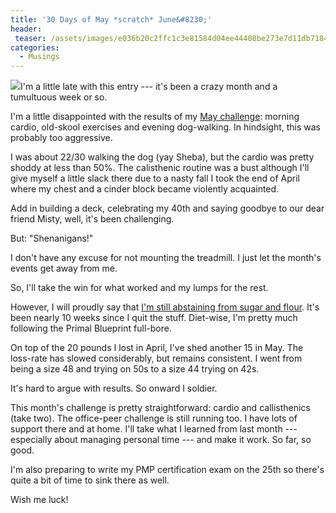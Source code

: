 ```yaml
---
title: '30 Days of May *scratch* June&#8230;'
header:
 teaser: /assets/images/e036b20c2ffc1c3e81584d04ee44408be273e7d11db7184591f7_640_flour.jpg
categories:
  - Musings
---
```

<img src="https://douglangille.github.io/assets/images/e036b20c2ffc1c3e81584d04ee44408be273e7d11db7184591f7_640_flour.jpg">I'm a little late with this entry --- it's been a crazy month and a tumultuous week or so.

I'm a little disappointed with the results of my <a href="http://blog.douglangille.ca/2012/04/30-day-challenge-aprils-done-mays-begun.html" target="_blank">May challenge</a>: morning cardio, old-skool exercises and evening dog-walking. In hindsight, this was probably too aggressive.

I was about 22/30 walking the dog (yay Sheba), but the cardio was pretty shoddy at less than 50%. The calisthenic routine was a bust although I'll give myself a little slack there due to a nasty fall I took the end of April where my chest and a cinder block became violently acquainted.

Add in building a deck, celebrating my 40th and saying goodbye to our dear friend Misty, well, it's been challenging.

But: "Shenanigans!"

I don't have any excuse for not mounting the treadmill. I just let the month's events get away from me.

So, I'll take the win for what worked and my lumps for the rest.

However, I will proudly say that <a href="http://blog.douglangille.ca/2012/04/my-30-day-challenge.html" target="_blank">I'm still abstaining from sugar and flour</a>. It's been nearly 10 weeks since I quit the stuff. Diet-wise, I'm pretty much following the Primal Blueprint full-bore.

On top of the 20 pounds I lost in April, I've shed another 15 in May. The loss-rate has slowed considerably, but remains consistent. I went from being a size 48 and trying on 50s to a size 44 trying on 42s.

It's hard to argue with results. So onward I soldier.

This month's challenge is pretty straightforward: cardio and callisthenics (take two). The office-peer challenge is still running too. I have lots of support there and at home. I'll take what I learned from last month --- especially about managing personal time --- and make it work. So far, so good.

I'm also preparing to write my PMP certification exam on the 25th so there's quite a bit of time to sink there as well.

Wish me luck!